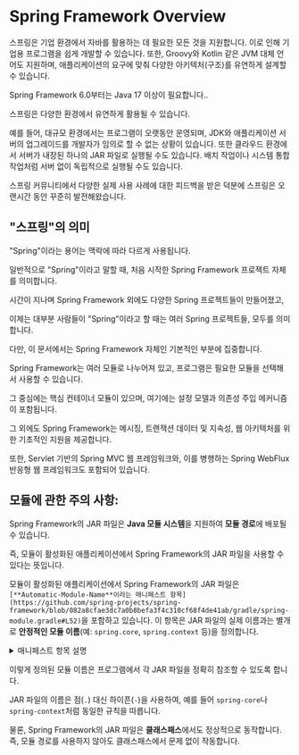 # Spring Framework Overview

스프링은 기업 환경에서 자바를 활용하는 데 필요한 모든 것을 지원합니다.   이로 인해 기업용 프로그램을 쉽게 개발할 수 있습니다. 또한, Groovy와 Kotlin 같은 JVM 대체 언어도 지원하며, 애플리케이션의 요구에 맞춰 다양한 아키텍처(구조)를 유연하게 설계할 수 있습니다.&#x20;

Spring Framework 6.0부터는 Java 17 이상이 필요합니다..



스프링은 다양한 환경에서 유연하게 활용될 수 있습니다.

예를 들어, 대규모 환경에서는 프로그램이 오랫동안 운영되며, JDK와 애플리케이션 서버의 업그레이드를 개발자가 임의로 할 수 없는 상황이 있습니다. 또한 클라우드 환경에서 서버가 내장된 하나의 JAR 파일로  실행될 수도 있습니다. 배치 작업이나 시스템 통합 작업처럼 서버 없이 독립적으로 실행될 수도 있습니다.&#x20;

스프링 커뮤니티에서 다양한 실제 사용 사례에 대한 피드백을 받은 덕분에 스프링은 오랜시간 동안 꾸준히 발전해왔습니다.

## "스프링"의 의미

"Spring"이라는 용어는 맥락에 따라 다르게 사용됩니다.

일반적으로 "Spring"이라고 말할 때, 처음 시작한 Spring Framework 프로젝트 자체를 의미합니다.

시간이 지나며 Spring Framework 외에도 다양한 Spring 프로젝트들이 만들어졌고,

이제는  대부분 사람들이 "Spring"이라고 할 때는 여러  Spring 프로젝트들, 모두를 의미합니다.

다만, 이 문서에서는 Spring Framework 자체인 기본적인 부분에 집중합니다.



Spring Framework는 여러 모듈로 나누어져 있고,  프로그램은 필요한 모듈을 선택해서 사용할 수 있습니다.

그 중심에는 핵심 컨테이너 모듈이 있으며, 여기에는 설정 모델과 의존성 주입 메커니즘이 포함됩니다.

그 외에도 Spring Framework는 메시징, 트랜잭션 데이터 및 지속성, 웹 아키텍처를 위한 기초적인 지원을 제공합니다.

또한, Servlet 기반의 Spring MVC 웹 프레임워크와, 이를 병행하는 Spring WebFlux 반응형 웹 프레임워크도 포함되어 있습니다.



## 모듈에 관한 주의 사항:

Spring Framework의 JAR 파일은 **Java 모듈 시스템**을 지원하여 **모듈 경로**에 배포될 수 있습니다.

즉, 모듈이 활성화된 애플리케이션에서 Spring Framework의 JAR 파일을 사용할 수 있다는 뜻입니다.

모듈이 활성화된 애플리케이션에서 Spring Framework의 JAR 파일은 `[**Automatic-Module-Name**이라는 매니페스트 항목](https://github.com/spring-projects/spring-framework/blob/082a8cfae3dc7a0b8befa3f4c310cf68f4de41ab/gradle/spring-module.gradle#L52)`을 포함하고 있습니다. 이 항목은 JAR 파일의 실제 이름과는 별개로 **안정적인 모듈 이름**(예: `spring.core`, `spring.context` 등)을 정의합니다.  

<details>
  <summary>매니페스트 항목 설명</summary>
  JAR 파일에 포함된 메타데이터로, 해당 JAR의 속성이나 동작을 정의합니다. 
  `Automatic-Module-Name` 항목은 Java 9부터 도입된 모듈 시스템에서 모듈 이름을 자동으로 지정해주는 기능입니다. 
  이 항목이 있으면, JAR 파일을 모듈 시스템에 맞게 사용할 수 있게 됩니다.
</details>

이렇게 정의된 모듈 이름은 프로그램에서 각 JAR 파일을 정확히 참조할 수 있도록 합니다.

JAR 파일의 이름은 점(`.`) 대신 하이픈(`-`)을 사용하여, 예를 들어 `spring-core`나 `spring-context`처럼 동일한 규칙을 따릅니다.

물론, Spring Framework의 JAR 파일은 **클래스패스**에서도 정상적으로 동작합니다. 즉, 모듈 경로를 사용하지 않아도 클래스패스에서 문제 없이 작동합니다.